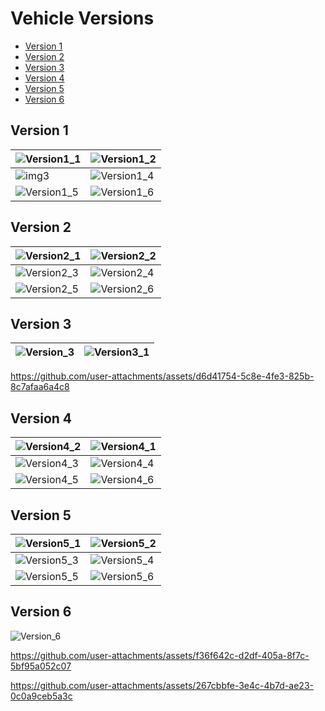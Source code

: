 # Vehicle Versions

+ [Version 1](#version-1)
+ [Version 2](#version-2)
+ [Version 3](#version-3)
+ [Version 4](#version-4)
+ [Version 5](#version-5)
+ [Version 6](#version-6)
   
## Version 1

| ![Version1_1](https://github.com/user-attachments/assets/20e3dfbc-ceb5-4faa-a743-092b9997c85b) | ![Version1_2](https://github.com/user-attachments/assets/1ec8c2fe-9acc-44d4-aa89-6b2fcd9a3d7d)|
|---|---|
| ![img3](https://github.com/user-attachments/assets/730168c3-3f19-454e-a7f7-e1bfff9fa958) | ![Version1_4](https://github.com/user-attachments/assets/7e2b3408-7797-4b18-b33a-d16d3ebf01c3)
 | ![Version1_5](https://github.com/user-attachments/assets/c7e1dfd8-b88e-495f-8dad-24633c646020) | ![Version1_6](https://github.com/user-attachments/assets/e0737324-a5cf-4572-a5b5-0b8b80164b68)

## Version 2

|![Version2_1](https://github.com/user-attachments/assets/c4cbef75-4c77-44a7-a0e4-a8aa07a62b6c) |![Version2_2](https://github.com/user-attachments/assets/48d06f56-9af7-4d45-af32-2fa3735c5879)|
|---|---|
| ![Version2_3](https://github.com/user-attachments/assets/9ccf15f4-f07a-4005-b0a0-863267078ec9) |![Version2_4](https://github.com/user-attachments/assets/ddee3889-e27a-4262-abda-b96811b3b8c9)
|![Version2_5](https://github.com/user-attachments/assets/8b14e794-0f37-4a78-87ef-b6f7902257b1) | ![Version2_6](https://github.com/user-attachments/assets/f22c57f3-750a-4c45-b74f-25ad38bc6ada)



## Version 3

|![Version_3](https://github.com/user-attachments/assets/efcde86d-a09a-418c-ad12-9508b480f953) | ![Version3_1](https://github.com/user-attachments/assets/cec2c1da-a35e-4edf-8a42-08c9f7c7c777)|
|---|---|

https://github.com/user-attachments/assets/d6d41754-5c8e-4fe3-825b-8c7afaa6a4c8 


## Version 4

|![Version4_2](https://github.com/user-attachments/assets/d6b6babe-55f3-4c21-bc35-0a3245c07005) |![Version4_1](https://github.com/user-attachments/assets/a5cdb30c-874d-42f8-acd4-032f2819ad88) |
|---|---|
|![Version4_3](https://github.com/user-attachments/assets/495ad9d8-6f02-47d2-8496-62b639e269a2)| ![Version4_4](https://github.com/user-attachments/assets/b33c3729-48d4-48af-87af-2696d69d09a2)
| ![Version4_5](https://github.com/user-attachments/assets/f08db32c-a5fe-4c83-ace1-ee7833219a6e) | ![Version4_6](https://github.com/user-attachments/assets/59b72d60-7adb-4c68-b0eb-7cf6bc262096) 


## Version 5

| ![Version5_1](https://github.com/user-attachments/assets/34e4962a-1432-4a5e-99b1-8f5397448353)|![Version5_2](https://github.com/user-attachments/assets/1aa97788-6212-4451-a484-a1262972d3c4) |
|---|---|
|![Version5_3](https://github.com/user-attachments/assets/9b35918e-ea4a-4f1f-9c75-2f25e16d91d1)| ![Version5_4](https://github.com/user-attachments/assets/6272cbc9-2097-4473-8f8b-3f2c5002a32b)
| ![Version5_5](https://github.com/user-attachments/assets/b1bdf1f5-5311-4ef7-bfc6-a1a939962193)| ![Version5_6](https://github.com/user-attachments/assets/642f5069-be9c-40a2-aa4e-d16dc5493a03)


## Version 6
![Version_6](https://github.com/user-attachments/assets/b16dda15-6cde-49fb-b830-c61d5cca7061)

https://github.com/user-attachments/assets/f36f642c-d2df-405a-8f7c-5bf95a052c07  

https://github.com/user-attachments/assets/267cbbfe-3e4c-4b7d-ae23-0c0a9ceb5a3c  



